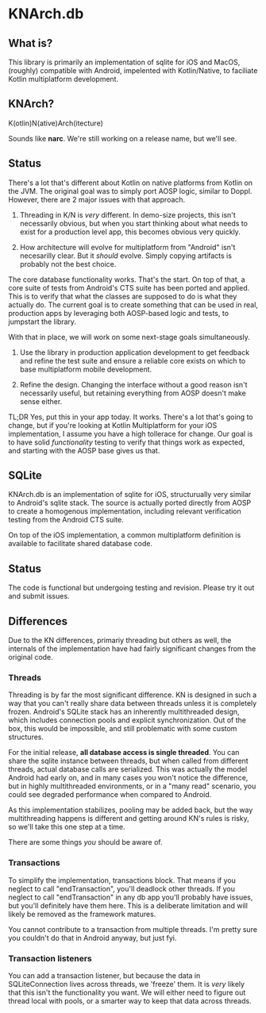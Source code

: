 # KNArch.db

## What is?

This library is primarily an implementation of sqlite for iOS and MacOS, (roughly) compatible with Android, impelented with Kotlin/Native, to faciliate Kotlin multiplatform development.

## KNArch?

K(otlin)N(ative)Arch(itecture)

Sounds like **narc**. We're still working on a release name, but we'll see.

## Status

There's a lot that's different about Kotlin on native platforms from Kotlin on the JVM. The original goal was to simply port AOSP logic, similar to Doppl. However, there are 2 major issues with that approach.

1. Threading in K/N is *very* different. In demo-size projects, this isn't necessarily obvious, but when you start thinking about what needs to exist for a production level app, this becomes obvious very quickly.

2. How architecture will evolve for multiplatform from "Android" isn't necesarilly clear. But it *should* evolve. Simply copying artifacts is probably not the best choice.

The core database functionality works. That's the start. On top of that, a core suite of tests from Android's CTS suite has been ported and applied. This is to verify that what the 
classes are supposed to do is what they actually do. The current goal is to create something that can be used in real, production apps by leveraging both AOSP-based logic and tests, to 
jumpstart the library.

With that in place, we will work on some next-stage goals simultaneously.

1. Use the library in production application development to get feedback and refine the test suite and ensure a reliable core exists on which to base multiplatform mobile development.

2. Refine the design. Changing the interface without a good reason isn't necessarily useful, but retaining everything from AOSP doesn't make sense either.

TL;DR Yes, put this in your app today. It works. There's a lot that's going to change, but if you're looking at Kotlin Multiplatform for your iOS implementation, I assume you have a high tollerace for change. Our goal is to have solid *functionality* testing to verify that things work as expected, and starting with the AOSP base gives us that.


## SQLite

KNArch.db is an implementation of sqlite for iOS, structurually very similar to Android's sqlite stack. The source is actually ported directly from AOSP to create a homogenous implementation, including relevant verification testing from the Android CTS suite.

On top of the iOS implementation, a common multiplatform definition is available to facilitate shared database code.

## Status

The code is functional but undergoing testing and revision. Please try it out and submit issues.

## Differences

Due to the KN differences, primariy threading but others as well, the internals of the implementation have had fairly significant changes from the original code.

### Threads

Threading is by far the most significant difference. KN is designed in such a way that you can't really share data between threads unless it is completely frozen. Android's SQLite stack has an inherently multithreaded design, which includes connection pools and explicit synchronization. Out of the box, this would be impossible, and still problematic with some custom structures.

For the initial release, **all database access is single threaded**. You can share the sqlite instance between threads, but when called from different threads, actual database calls are serialized. This was actually the model Android had early on, and in many cases you won't notice the difference, but in highly multithreaded environments, or in a "many read" scenario, you could see degraded performance when compared to Android.

As this implementation stabilizes, pooling may be added back, but the way multithreading happens is different and getting around KN's rules is risky, so we'll take this one step at a time.

There are some things *you* should be aware of.

### Transactions

To simplify the implementation, transactions block. That means if you neglect to call "endTransaction", you'll deadlock other threads. If you neglect to call "endTransaction" in any db app you'll probably have issues, but you'll definitely have them here. This is a deliberate limitation and will likely be removed as the framework matures.

You cannot contribute to a transaction from multiple threads. I'm pretty sure you couldn't do that in Android anyway, but just fyi.

### Transaction listeners

You can add a transaction listener, but because the data in SQLiteConnection lives across threads, we 'freeze' them. It is *very* likely that this isn't the functionality you want. We will either need to figure out thread local with pools, or a smarter way to keep that data across threads.

